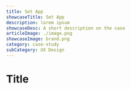 ```yaml
---
title: Set App
showcaseTitle: Set App
description: lorem ipsum
showcaseDesc: A short description on the case
articleImage: ./image.png
showcaseImage: brand.png
category: case-study
subCategory: UX Design
---
```


# Title

